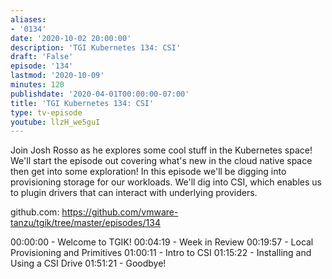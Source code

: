 ```yaml
---
aliases:
- '0134'
date: '2020-10-02 20:00:00'
description: 'TGI Kubernetes 134: CSI'
draft: 'False'
episode: '134'
lastmod: '2020-10-09'
minutes: 120
publishdate: '2020-04-01T00:00:00-07:00'
title: 'TGI Kubernetes 134: CSI'
type: tv-episode
youtube: llzH_we5guI
---
```


Join Josh Rosso as he explores some cool stuff in the Kubernetes space! We'll start the episode out covering what's new in the cloud native space then get into some exploration! In this episode we'll be digging into provisioning storage for our workloads. We'll dig into CSI, which enables us to plugin drivers that can interact with underlying providers.


github.com: https://github.com/vmware-tanzu/tgik/tree/master/episodes/134



00:00:00 - Welcome to TGIK!
00:04:19 - Week in Review
00:19:57 - Local Provisioning and Primitives
01:00:11 - Intro to CSI
01:15:22 - Installing and Using a CSI Drive
01:51:21 - Goodbye!